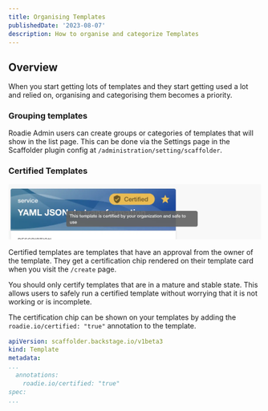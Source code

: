 ```yaml
---
title: Organising Templates
publishedDate: '2023-08-07'
description: How to organise and categorize Templates
---
```


## Overview

When you start getting lots of templates and they start getting used a lot and relied on, organising and categorising them becomes a priority.

### Grouping templates

Roadie Admin users can create groups or categories of templates that will show in the list page. This can be done via the Settings page in the Scaffolder plugin config at `/administration/setting/scaffolder`.

### Certified Templates

![certified-template](./certified.webp)

Certified templates are templates that have an approval from the owner of the template. They get a certification chip rendered on their template card when you visit the `/create` page.

You should only certify templates that are in a mature and stable state. This allows users to safely run a certified template without worrying that it is not working or is incomplete.

The certification chip can be shown on your templates by adding the `roadie.io/certified: "true"` annotation to the template.

```yaml
apiVersion: scaffolder.backstage.io/v1beta3
kind: Template
metadata:
...
  annotations:
    roadie.io/certified: "true"
spec:
...
```

